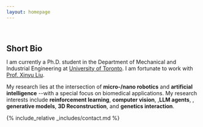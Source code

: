 ```yaml
---
layout: homepage
---
```


<h1 id="about-me"></h1>

<h2 style="margin: 60px 0px 10px;">Short Bio</h2>

I am currently a Ph.D. student in the Department of Mechanical and Industrial Engineering at [University of Toronto](https://www.utoronto.ca/). I am fortunate to work with [Prof. Xinyu Liu](https://liulab.mie.utoronto.ca/). 

My research lies at the intersection of **micro-/nano robotics** and **artificial intelligence** --with a special focus on biomedical applications. My research interests include **reinforcement learning**, **computer vision**, ,**LLM agents**, , **generative models**, **3D Reconstruction**, and **genetics interaction**.


<!-- {% include_relative _includes/news.md %}

{% include_relative _includes/publications.md %}

{% include_relative _includes/teaching.md %}

{% include_relative _includes/talks.md %}

{% include_relative _includes/services.md %} -->

{% include_relative _includes/contact.md %}

